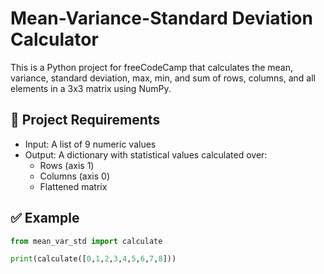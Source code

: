 # Mean-Variance-Standard Deviation Calculator

This is a Python project for freeCodeCamp that calculates the mean, variance, standard deviation, max, min, and sum of rows, columns, and all elements in a 3x3 matrix using NumPy.

## 📌 Project Requirements

- Input: A list of 9 numeric values
- Output: A dictionary with statistical values calculated over:
  - Rows (axis 1)
  - Columns (axis 0)
  - Flattened matrix

## ✅ Example

```python
from mean_var_std import calculate

print(calculate([0,1,2,3,4,5,6,7,8]))

